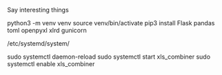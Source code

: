 Say interesting things


python3 -m venv venv
source venv/bin/activate
pip3 install Flask pandas toml openpyxl xlrd gunicorn


/etc/systemd/system/

sudo systemctl daemon-reload
sudo systemctl start xls_combiner
sudo systemctl enable xls_combiner